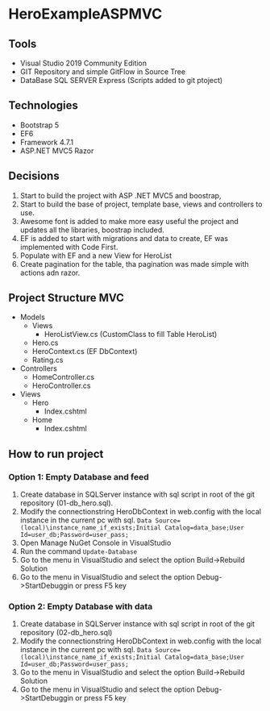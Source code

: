 # HeroExampleASPMVC

## Tools
- Visual Studio 2019 Community Edition
- GIT Repository and simple GitFlow in Source Tree
- DataBase SQL SERVER Express (Scripts added to git ptoject)

## Technologies
- Bootstrap 5
- EF6
- Framework 4.7.1
- ASP.NET MVC5 Razor

## Decisions

1. Start to build the project with ASP .NET MVC5 and boostrap, 
2. Start to build the base of project, template base, views and controllers to use.
3. Awesome font is added to make more easy useful the project and updates all the libraries, boostrap included.
4. EF is added to start with migrations and data to create, EF was implemented with Code First.
5. Populate with EF and a new View for HeroList
6. Create pagination for the table, tha pagination was made simple with actions adn razor.


## Project Structure MVC

- Models
	- Views
		- HeroListView.cs (CustomClass to fill Table HeroList)
	- Hero.cs
	- HeroContext.cs (EF DbContext)
	- Rating.cs
- Controllers
	- HomeController.cs
	- HeroController.cs
- Views
	- Hero
		- Index.cshtml
	- Home
		- Index.cshtml




## How to run project

### Option 1: Empty Database and feed
1. Create database in SQLServer instance with sql script in root of the git repository (01-db_hero.sql).
2. Modify the connectionstring HeroDbContext in web.config with the local instance in the current pc with sql. 
	```Data Source=(local)\instance_name_if_exists;Initial Catalog=data_base;User Id=user_db;Password=user_pass;```
3. Open Manage NuGet Console in VisualStudio
4. Run the command ```Update-Database```
5. Go to the menu in VisualStudio and select the option Build->Rebuild Solution
6. Go to the menu in VisualStudio and select the option Debug->StartDebuggin or press F5 key
 

### Option 2: Empty Database with data
1. Create database in SQLServer instance with sql script in root of the git repository (02-db_hero.sql)
2. Modify the connectionstring HeroDbContext in web.config with the local instance in the current pc with sql. 
	```Data Source=(local)\instance_name_if_exists;Initial Catalog=data_base;User Id=user_db;Password=user_pass;```
3. Go to the menu in VisualStudio and select the option Build->Rebuild Solution
4. Go to the menu in VisualStudio and select the option Debug->StartDebuggin or press F5 key
